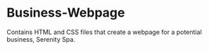 # Business-Webpage

Contains HTML and CSS files that create a webpage for a potential business, Serenity Spa.
